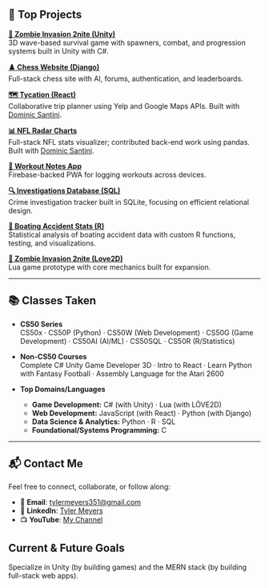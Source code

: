 ## 🚀 Top Projects

**[🧟 Zombie Invasion 2nite (Unity)](https://github.com/tylermeyers351/Zombies-2nite)**  
3D wave-based survival game with spawners, combat, and progression systems built in Unity with C#.

**[♟️ Chess Website (Django)](https://github.com/tylermeyers351/CS50W-Final-Project-Chess-Website)**  
Full-stack chess site with AI, forums, authentication, and leaderboards.

**[🗺️ Tycation (React)](https://github.com/tylermeyers351/Project-Tango-Yankee)**  
Collaborative trip planner using Yelp and Google Maps APIs. Built with [Dominic Santini](https://github.com/domsantini).

**[📊 NFL Radar Charts](https://github.com/tylermeyers351/NFL-Radar-Charts)**  
Full-stack NFL stats visualizer; contributed back-end work using pandas. Built with [Dominic Santini](https://github.com/domsantini).

**[💪 Workout Notes App](https://github.com/tylermeyers351/Workout-Notes-App)**  
Firebase-backed PWA for logging workouts across devices.

**[🔍 Investigations Database (SQL)](https://github.com/tylermeyers351/CS50SQL-Final-Investigations-Database)**  
Crime investigation tracker built in SQLite, focusing on efficient relational design.

**[🚤 Boating Accident Stats (R)](https://github.com/tylermeyers351/CS50R-Final-Boats)**  
Statistical analysis of boating accident data with custom R functions, testing, and visualizations.

**[🧪 Zombie Invasion 2nite (Love2D)](https://github.com/tylermeyers351/CS50-Final-Project-Love2d)**  
Lua game prototype with core mechanics built for expansion.

---

## 📚 Classes Taken

- **CS50 Series**  
  CS50x · CS50P (Python) · CS50W (Web Development) · CS50G (Game Development) · CS50AI (AI/ML) · CS50SQL · CS50R (R/Statistics)

- **Non-CS50 Courses**  
  Complete C# Unity Game Developer 3D · Intro to React · Learn Python with Fantasy Football · Assembly Language for the Atari 2600

- **Top Domains/Languages**
  - **Game Development:** C# (with Unity) · Lua (with LÖVE2D)
  - **Web Development:** JavaScript (with React) · Python (with Django)
  - **Data Science & Analytics:** Python · R · SQL
  - **Foundational/Systems Programming:** C
---

## 📬 Contact Me

Feel free to connect, collaborate, or follow along:

- 📧 **Email**: [tylermeyers351@gmail.com](mailto:tylermeyers351@gmail.com)  
- 💼 **LinkedIn**: [Tyler Meyers](https://www.linkedin.com/in/tyler-meyers-cpa/)  
- 📺 **YouTube**: [My Channel](https://www.youtube.com/channel/UCC0GU4l4EvXBIPPjMAMcxJw)

## Current & Future Goals

Specialize in Unity (by building games) and the MERN stack (by building full-stack web apps).
